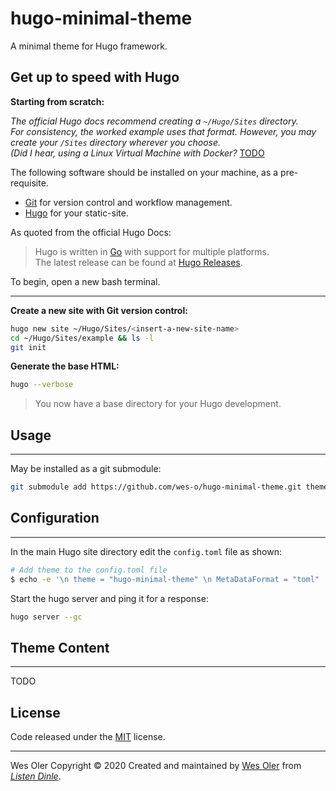 # hugo-minimal-theme

A minimal theme for Hugo framework.

## Get up to speed with Hugo  

**Starting from scratch:**  

*The official Hugo docs recommend creating a `~/Hugo/Sites` directory.*  
*For consistency, the worked example uses that format. However, you may create your `/Sites` directory wherever you choose.  
(Did I hear, using a Linux Virtual Machine with Docker?* [TODO](#at)  

The following software should be installed on your machine, as a pre-requisite.  

- [Git](https://git-scm.com/downloads) for version control and workflow management.  
- [Hugo](https://gohugo.io/getting-started/installing/) for your static-site.  

As quoted from the official Hugo Docs:  
> Hugo is written in [Go](https://golang.org/) with support for multiple platforms.  
The latest release can be found at [Hugo Releases](https://github.com/gohugoio/hugo/releases).

To begin, open a new bash terminal.

---

**Create a new site with Git version control:**

```bash
hugo new site ~/Hugo/Sites/<insert-a-new-site-name>
cd ~/Hugo/Sites/example && ls -l
git init
```

**Generate the base HTML:**

```bash
hugo --verbose
```

> You now have a base directory for your Hugo development.  

## Usage

---

May be installed as a git submodule:

```bash
git submodule add https://github.com/wes-o/hugo-minimal-theme.git themes/hugo-minimal-theme
```

## Configuration

---

In the main Hugo site directory edit the `config.toml` file as shown:

```bash
# Add theme to the config.toml file
$ echo -e '\n theme = "hugo-minimal-theme" \n MetaDataFormat = "toml" ' >> config.toml
```

Start the hugo server and ping it for a response:

```bash
hugo server --gc
```

## Theme Content

---

TODO

## License

Code released under the [MIT](https://github.com/wes-o/hugo-minimal-theme/blob/master/LICENSE) license.

---

Wes Oler Copyright &copy; 2020
Created and maintained by [Wes Oler](https://github.com/wes-o) from *[Listen Dinle](https://github.com/Listen-Dinle)*.
